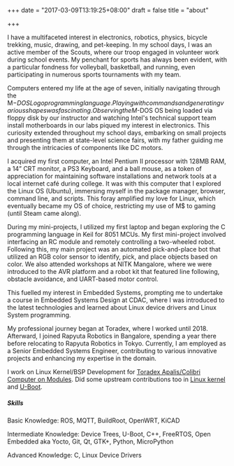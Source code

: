+++
date = "2017-03-09T13:19:25+08:00"
draft = false
title = "about"

+++

I have a multifaceted interest in electronics, robotics, physics, bicycle trekking, music, drawing, and pet-keeping. In my school days, I was an active member of the Scouts, where our troop engaged in volunteer work during school events. My penchant for sports has always been evident, with a particular fondness for volleyball, basketball, and running, even participating in numerous sports tournaments with my team.

Computers entered my life at the age of seven, initially navigating through the M$-DOS Logo programming language. Playing with commands and generating various shapes was fascinating. Observing the M$-DOS OS being loaded via floppy disk by our instructor and watching Intel's technical support team install motherboards in our labs piqued my interest in electronics. This curiosity extended throughout my school days, embarking on small projects and presenting them at state-level science fairs, with my father guiding me through the intricacies of components like DC motors.

I acquired my first computer, an Intel Pentium II processor with 128MB RAM, a 14” CRT monitor, a PS3 Keyboard, and a ball mouse, as a token of appreciation for maintaining software installations and network tools at a local internet café during college. It was with this computer that I explored the Linux OS (Ubuntu), immersing myself in the package manager, browser, command line, and scripts. This foray amplified my love for Linux, which eventually became my OS of choice, restricting my use of M$ to gaming (until Steam came along).

During my mini-projects, I utilized my first laptop and began exploring the C programming language in Keil for 8051 MCUs. My first mini-project involved interfacing an RC module and remotely controlling a two-wheeled robot. Following this, my main project was an automated pick-and-place bot that utilized an RGB color sensor to identify, pick, and place objects based on color. We also attended workshops at NITK Mangalore, where we were introduced to the AVR platform and a robot kit that featured line following, obstacle avoidance, and UART-based motor control.

This fuelled my interest in Embedded Systems, prompting me to undertake a course in Embedded Systems Design at CDAC, where I was introduced to the latest technologies and learned about Linux device drivers and Linux System programming.

My professional journey began at Toradex, where I worked until 2018. Afterward, I joined Rapyuta Robotics in Bangalore, spending a year there before relocating to Rapyuta Robotics in Tokyo. Currently, I am employed as a Senior Embedded Systems Engineer, contributing to various innovative projects and enhancing my expertise in the domain.

I work on Linux Kernel/BSP Development for [Toradex Apalis/Colibri](https://www.toradex.com/products) [Computer on Modules](https://www.toradex.com/computer-on-modules).
Did some upstream contributions too in
[Linux kernel](https://git.kernel.org/pub/scm/linux/kernel/git/torvalds/linux.git/log/?qt=author&q=bhuvanchandra.dv) and
[U-Boot](http://git.denx.de/?p=u-boot.git&a=search&h=refs%2Fheads%2Fmaster&st=author&s=bhuvanchandra.dv).

##### Skills

Basic Knowledge:        ROS, MQTT, BuildRoot, OpenWRT, KiCAD

Intermediate Knowledge: Device Trees, U-Boot, C++, FreeRTOS, Open Embedded aka Yocto, Git, Qt, GTK+, Python, MicroPython

Advanced Knowledge:     C, Linux Device Drivers
